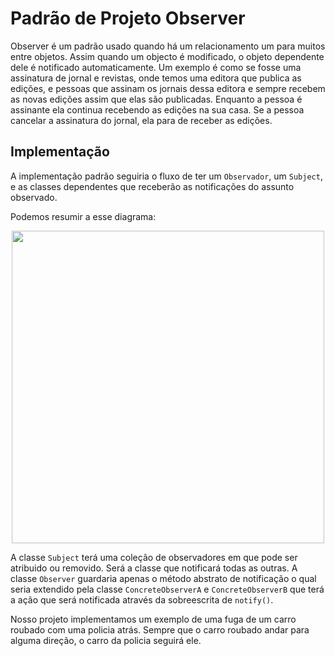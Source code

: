 # Padrão de Projeto Observer
Observer é um padrão usado quando há um relacionamento um para muitos entre objetos.
Assim quando um objecto é modificado, o objeto dependente dele é notificado automaticamente.
Um exemplo é como se fosse uma assinatura de jornal e revistas, onde temos uma editora que publica as edições, e pessoas que assinam os jornais dessa editora e sempre recebem as novas edições assim que elas são publicadas. Enquanto a pessoa é assinante ela continua recebendo as edições na sua casa. Se a pessoa cancelar a assinatura do jornal, ela para de receber as edições.


## Implementação
A implementação padrão seguiria o fluxo de ter um `Observador`, um  `Subject`, e as classes dependentes que receberão as notificações do assunto observado.

Podemos resumir a esse diagrama: 

<p style="text-align:center;">
<img src="https://upload.wikimedia.org/wikipedia/commons/thumb/8/8d/Observer.svg/500px-Observer.svg.png" width="500">
</p>


A classe `Subject` terá uma coleção de observadores em que pode ser atribuido ou removido. Será a classe que notificará todas as outras.
A classe `Observer` guardaria apenas o método abstrato de notificação o qual seria extendido pela classe `ConcreteObserverA` e `ConcreteObserverB` que terá a ação que será notificada através da sobreescrita de `notify()`.

Nosso projeto implementamos um exemplo de uma fuga de um carro roubado com uma policia atrás.
Sempre que o carro roubado andar para alguma direção, o carro da policia seguirá ele.
